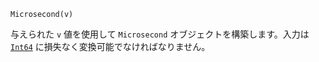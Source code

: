 ```
Microsecond(v)
```

与えられた `v` 値を使用して `Microsecond` オブジェクトを構築します。入力は [`Int64`](@ref) に損失なく変換可能でなければなりません。
